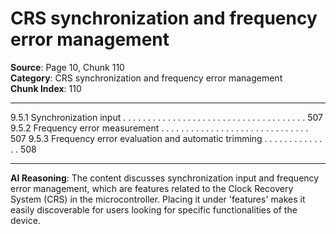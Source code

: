 # CRS synchronization and frequency error management

**Source**: Page 10, Chunk 110  
**Category**: CRS synchronization and frequency error management  
**Chunk Index**: 110

---

9.5.1 Synchronization input . . . . . . . . . . . . . . . . . . . . . . . . . . . . . . . . . . . . . 507
9.5.2 Frequency error measurement . . . . . . . . . . . . . . . . . . . . . . . . . . . . . . 507
9.5.3 Frequency error evaluation and automatic trimming . . . . . . . . . . . . . . 508

---

**AI Reasoning**: The content discusses synchronization input and frequency error management, which are features related to the Clock Recovery System (CRS) in the microcontroller. Placing it under 'features' makes it easily discoverable for users looking for specific functionalities of the device.
